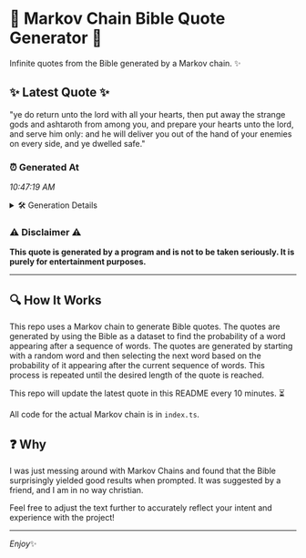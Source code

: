 # 📖 Markov Chain Bible Quote Generator 📖

Infinite quotes from the Bible generated by a Markov chain. ✨

## ✨ Latest Quote ✨
"ye do return unto the lord with all your hearts, then put away the strange gods and ashtaroth from among you, and prepare your hearts unto the lord, and serve him only: and he will deliver you out of the hand of your enemies on every side, and ye dwelled safe."

### ⏰ Generated At
*10:47:19 AM*

<details>
    <summary>🛠️ Generation Details</summary>
    <p>
        <strong>🌱 Seed:</strong> ye<br>
        <strong>🔄 Iterations:</strong> 50<br>
        <strong>📜 Context History:</strong><br>[ ye ]: do<br>[ ye, do ]: return<br>[ ye, do, return ]: unto<br>[ ye, do, return, unto ]: the<br>[ ye, do, return, unto, the ]: lord<br>[ ye, do, return, unto, the, lord ]: with<br>[ do, return, unto, the, lord, with ]: all<br>[ return, unto, the, lord, with, all ]: your<br>[ unto, the, lord, with, all, your ]: hearts,<br>[ the, lord, with, all, your, hearts, ]: then<br>[ lord, with, all, your, hearts,, then ]: put<br>[ with, all, your, hearts,, then, put ]: away<br>[ all, your, hearts,, then, put, away ]: the<br>[ your, hearts,, then, put, away, the ]: strange<br>[ hearts,, then, put, away, the, strange ]: gods<br>[ then, put, away, the, strange, gods ]: and<br>[ put, away, the, strange, gods, and ]: ashtaroth<br>[ away, the, strange, gods, and, ashtaroth ]: from<br>[ the, strange, gods, and, ashtaroth, from ]: among<br>[ strange, gods, and, ashtaroth, from, among ]: you,<br>[ gods, and, ashtaroth, from, among, you, ]: and<br>[ and, ashtaroth, from, among, you,, and ]: prepare<br>[ ashtaroth, from, among, you,, and, prepare ]: your<br>[ from, among, you,, and, prepare, your ]: hearts<br>[ among, you,, and, prepare, your, hearts ]: unto<br>[ you,, and, prepare, your, hearts, unto ]: the<br>[ and, prepare, your, hearts, unto, the ]: lord,<br>[ prepare, your, hearts, unto, the, lord, ]: and<br>[ your, hearts, unto, the, lord,, and ]: serve<br>[ hearts, unto, the, lord,, and, serve ]: him<br>[ unto, the, lord,, and, serve, him ]: only:<br>[ the, lord,, and, serve, him, only: ]: and<br>[ lord,, and, serve, him, only:, and ]: he<br>[ and, serve, him, only:, and, he ]: will<br>[ serve, him, only:, and, he, will ]: deliver<br>[ him, only:, and, he, will, deliver ]: you<br>[ only:, and, he, will, deliver, you ]: out<br>[ and, he, will, deliver, you, out ]: of<br>[ he, will, deliver, you, out, of ]: the<br>[ will, deliver, you, out, of, the ]: hand<br>[ deliver, you, out, of, the, hand ]: of<br>[ you, out, of, the, hand, of ]: your<br>[ out, of, the, hand, of, your ]: enemies<br>[ of, the, hand, of, your, enemies ]: on<br>[ the, hand, of, your, enemies, on ]: every<br>[ hand, of, your, enemies, on, every ]: side,<br>[ of, your, enemies, on, every, side, ]: and<br>[ your, enemies, on, every, side,, and ]: ye<br>[ enemies, on, every, side,, and, ye ]: dwelled<br>[ on, every, side,, and, ye, dwelled ]: safe.<br>
    </p>
</details>

### ⚠️ Disclaimer ⚠️
**This quote is generated by a program and is not to be taken seriously. It is purely for entertainment purposes.**

---

## 🔍 How It Works

This repo uses a Markov chain to generate Bible quotes. The quotes are generated by using the Bible as a dataset to find the probability of a word appearing after a sequence of words. The quotes are generated by starting with a random word and then selecting the next word based on the probability of it appearing after the current sequence of words. This process is repeated until the desired length of the quote is reached.

This repo will update the latest quote in this README every 10 minutes. ⏳

All code for the actual Markov chain is in `index.ts`.

## ❓ Why

I was just messing around with Markov Chains and found that the Bible surprisingly yielded good results when prompted. 
It was suggested by a friend, and I am in no way christian.

Feel free to adjust the text further to accurately reflect your intent and experience with the project!

---

*Enjoy*✨

